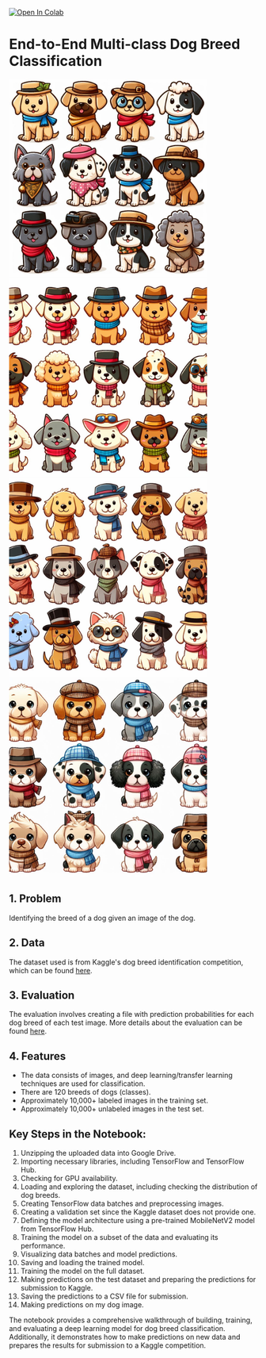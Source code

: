 [![Open In Colab](https://colab.research.google.com/assets/colab-badge.svg)](https://colab.research.google.com/github/Gaurang111/Dog-Vision/blob/main/dog_vision.ipynb)
# End-to-End Multi-class Dog Breed Classification

<img src="img/1.jpeg" width=400><img src="img/2.jpeg" width=400>
<img src="img/3.jpeg" width=400><img src="img/4.jpeg" width=400>

## 1. Problem
Identifying the breed of a dog given an image of the dog.

## 2. Data
The dataset used is from Kaggle's dog breed identification competition, which can be found [here](https://www.kaggle.com/c/dog-breed-identification/data).

## 3. Evaluation
The evaluation involves creating a file with prediction probabilities for each dog breed of each test image. More details about the evaluation can be found [here](https://www.kaggle.com/c/dog-breed-identification/overview/evaluation).

## 4. Features
- The data consists of images, and deep learning/transfer learning techniques are used for classification.
- There are 120 breeds of dogs (classes).
- Approximately 10,000+ labeled images in the training set.
- Approximately 10,000+ unlabeled images in the test set.

## Key Steps in the Notebook:
1. Unzipping the uploaded data into Google Drive.
2. Importing necessary libraries, including TensorFlow and TensorFlow Hub.
3. Checking for GPU availability.
4. Loading and exploring the dataset, including checking the distribution of dog breeds.
5. Creating TensorFlow data batches and preprocessing images.
6. Creating a validation set since the Kaggle dataset does not provide one.
7. Defining the model architecture using a pre-trained MobileNetV2 model from TensorFlow Hub.
8. Training the model on a subset of the data and evaluating its performance.
9. Visualizing data batches and model predictions.
10. Saving and loading the trained model.
11. Training the model on the full dataset.
12. Making predictions on the test dataset and preparing the predictions for submission to Kaggle.
13. Saving the predictions to a CSV file for submission.
14. Making predictions on my dog image.

The notebook provides a comprehensive walkthrough of building, training, and evaluating a deep learning model for dog breed classification. Additionally, it demonstrates how to make predictions on new data and prepares the results for submission to a Kaggle competition.

